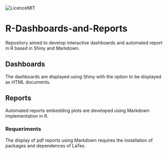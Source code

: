 ![LicenceMIT](https://img.shields.io/github/license/mashape/apistatus.svg)

# R-Dashboards-and-Reports

Repository aimed to develop interactive dashboards and automated report in R based in Shiny and Markdown.

## Dashboards

The dashboards are displayed using Shiny with the option to be displayed as HTML documents.

## Reports 

Automated reports embedding plots are developed using Markdown implementation in R. 

### Requeriments

The display of pdf reports using Markdown requires the installation of packages and dependences of LaTex.




